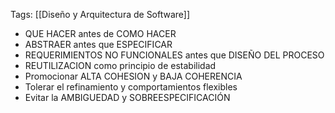 Tags: [[Diseño y Arquitectura de Software]]
* QUE HACER antes de COMO HACER
* ABSTRAER antes que ESPECIFICAR
* REQUERIMIENTOS NO FUNCIONALES antes que DISEÑO DEL PROCESO
* REUTILIZACION como principio de estabilidad
* Promocionar ALTA COHESION y BAJA COHERENCIA
* Tolerar el refinamiento y comportamientos flexibles
* Evitar la AMBIGUEDAD y SOBREESPECIFICACIÓN